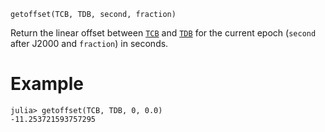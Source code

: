```
getoffset(TCB, TDB, second, fraction)
```

Return the linear offset between [`TCB`](@ref) and [`TDB`](@ref) for the current epoch (`second` after J2000 and `fraction`) in seconds.

# Example

```jldoctest; setup = :(using AstroTime)
julia> getoffset(TCB, TDB, 0, 0.0)
-11.253721593757295
```
